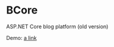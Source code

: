 # BCore
ASP.NET Core blog platform (old version)

Demo:
[a link](https://drive.google.com/file/d/0B2UpgjBXMpJDZWdyVGxrVE1aeDA/view)

